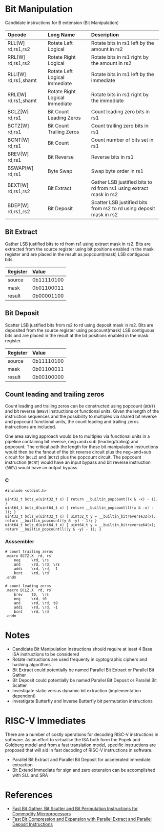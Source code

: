 Bit Manipulation
=====================

Candidate instructions for B extension (Bit Manipulation)

Opcode               | Long Name                      | Description
:----------          | :-------------                 | :---------------
RLL[W] rd,rs1,rs2    | Rotate Left Logical            | Rotate bits in rs1 left by the amount in rs2 
RRL[W] rd,rs1,rs2    | Rotate Right Logical           | Rotate bits in rs1 right by the amount in rs2
RLLI[W] rd,rs1,shamt | Rotate Left Logical Immediate  | Rotate bits in rs1 left by the immediate
RRLI[W] rd,rs1,shamt | Rotate Right Logical Immediate | Rotate bits in rs1 right by the immediate
BCLZ[W] rd,rs1       | Bit Count Leading Zeros        | Count leading zero bits in rs1
BCTZ[W] rd,rs1       | Bit Count Trailing Zeros       | Count trailing zero bits in rs1
BCNT[W] rd,rs1       | Bit Count                      | Count number of bits set in rs1
BREV[W] rd,rs1       | Bit Reverse                    | Reverse bits in rs1
BSWAP[W] rd,rs1      | Byte Swap                      | Swap byte order in rs1
BEXT[W] rd,rs1,rs2   | Bit Extract                    | Gather LSB justified bits to rd from rs1 using extract mask in rs2
BDEP[W] rd,rs1,rs2   | Bit Deposit                    | Scatter LSB justified bits from rs2 to rd using deposit mask in rs2

## Bit Extract

Gather LSB justified bits to rd from rs1 using extract mask in rs2.
Bits are extracted from the source register using bit positions
enabled in the mask register and are placed in the result as
popcount(mask) LSB contiguous bits.

Register | Value
:--      | :--
source   | 0b11110100
mask     | 0b01100011
result   | 0b00001100

## Bit Deposit

Scatter LSB justified bits from rs2 to rd using deposit mask in rs2.
Bits are deposited from the source register using popcount(mask)
LSB contiguous bits and are placed in the result at the bit positions
enabled in the mask register.

Register | Value
:--      | :--
source   | 0b11110100
mask     | 0b01100011
result   | 0b00100000

## Count leading and trailing zeros

Count leading and trailing zeros can be constructed using popcount (`BCNT`)
and bit reverse (`BREV`) instructions or functional units. Given the length
of the instruction sequences and the possibility to multiplex via shared bit
reverse and popcount functional units, the count leading and trailing zeros
instructions are included.

One area saving approach would be to multiplex via functional units in a pipeline
containing bit reverse, neg+and+sub (leading/traling) and popcount. The critical
path the length for these bit manipulation instructions would then be the fanout
of the bit reverse circuit plus the neg+and+sub circuit for (`BCLZ`) and (`BCTZ`)
plus the popcount circuit. The popcount instruction (`BCNT`) would have an input
bypass and bit reverse instruction (`BREV`) would have an output bypass.

### C
```
#include <stdint.h>

uint32_t bctz_w(uint32_t x) { return __builtin_popcount((x & -x) - 1); }
uint64_t bctz_d(uint64_t x) { return __builtin_popcountll((x & -x) - 1); }
uint32_t bclz_w(uint32_t x) { uint32_t y = __builtin_bitreverse32(x); return __builtin_popcount((y & -y) - 1); }
uint64_t bclz_d(uint64_t x) { uint64_t y = __builtin_bitreverse64(x); return __builtin_popcountll((y & -y) - 1); }
```

### Asssembler
```
# count trailing zeros
.macro BCTZ.X  rd, rs`
	neg     \rd, \rs
	and     \rd, \rd, \rs
	addi    \rd, \rd, -1
	bcnt    \rd, \rd
.endm
```

```
# count leading zeros
.macro BCLZ.X  rd, rs`
	brev    t0,  \rs
	neg     \rd, t0
	and     \rd, \rd, t0
	addi    \rd, \rd, -1
	bcnt    \rd, \rd
.endm
```

Notes
==========
- Candidate Bit Manipulation Instructions should require at least 4 Base ISA instructions to be considered
- Rotate instructions are used frequenty in cyptographic ciphers and hashing algorithms
- Bit Extract could potentially be named Parallel Bit Extract or Parallel Bit Gather
- Bit Deposit could potentially be named Parallel Bit Deposit or Parallel Bit Scatter
- Investigate static versus dynamic bit extraction (implementation dependent)
- Investigate Butterfly and Inverse Butterfly bit permutation instructions

RISC-V Immediates
=======================

There are a number of costly operations for decoding RISC-V instructions in software.
As an effort to virtualise the ISA both form the Popek and Goldberg model and from
a fast translation model, specific instructions are proposed that will aid in fast
decoding of RISC-V instructions in software.

- Parallel Bit Extract and Parallel Bit Deposit for accelerated immediate extraction
- Bit Extend Immediate for sign and zero extension can be accomplished with SLL and SRA

References
================
- [Fast Bit Gather, Bit Scatter and Bit Permutation Instructions for Commodity Microprocessors](http://palms.princeton.edu/system/files/Hilewitz_JSPS_08.pdf)
- [Fast Bit Compression and Expansion with Parallel Extract and Parallel Deposit Instructions](http://palms.ee.princeton.edu/PALMSopen/hilewitz06FastBitCompression.pdf)
